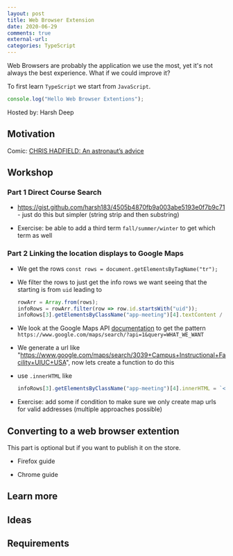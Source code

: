 ```yaml
---
layout: post
title: Web Browser Extension 
date: 2020-06-29
comments: true
external-url:
categories: TypeScript
---
```


Web Browsers are probably the application we use the most, yet it's not always the best experience. What if we could improve it?

To first learn `TypeScript` we start from `JavaScript`. 

```js
console.log("Hello Web Browser Extentions");
```

Hosted by: Harsh Deep

## Motivation

Comic: [CHRIS HADFIELD: An astronaut’s advice](http://www.zenpencils.com/comic/106-chris-hadfield-an-astronauts-advice/)

## Workshop

### Part 1 Direct Course Search

* https://gist.github.com/harsh183/4505b4870fb9a003abe5193e0f7b9c71 - just do this but simpler (string strip and then substring)

* Exercise: be able to add a third term `fall/summer/winter` to get which term as well 

### Part 2 Linking the location displays to Google Maps

* We get the rows `const rows = document.getElementsByTagName("tr");`

* We filter the rows to just get the info rows we want seeing that the starting is from `uid` leading to 
  ```js
  rowArr = Array.from(rows);
  infoRows = rowArr.filter(row => row.id.startsWith("uid"));
  infoRows[3].getElementsByClassName("app-meeting")[4].textContent /
  ```

* We look at the Google Maps API [documentation](https://developers.google.com/maps/documentation/urls/get-started#search-action) to get the pattern `https://www.google.com/maps/search/?api=1&query=WHAT_WE_WANT` 

* We generate a url like "https://www.google.com/maps/search/3039+Campus+Instructional+Facility+UIUC+USA", now lets create a function to do this

* use `.innerHTML` like
  ```js
  infoRows[3].getElementsByClassName("app-meeting")[4].innerHTML = `<a target="blank" href="${"https://www.google.com/maps/search/3039+Campus+Instructional+Facility+UIUC+USA"}">${p}</a>`
  ```

* Exercise: add some if condition to make sure we only create map urls for valid addresses (multiple approaches possible)

## Converting to a web browser extention

This part is optional but if you want to publish it on the store.

* Firefox guide

* Chrome guide

## Learn more

## Ideas

## Requirements